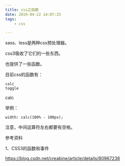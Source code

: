 ```yaml
---
title: css之函数
date: 2019-04-22 14:07:25
tags:
	- css

---
```




sass、less是两种css预处理器。

css3吸收了它们的一些东西。

也提供了一些函数。

目前css的函数有：

```
calc
toggle
```



calc

举例：

```
width: calc(100% - 100px);
```

注意，中间运算符左右都要有空格。



参考资料

1、CSS3的函数和事件

https://blog.csdn.net/creabine/article/details/80967238